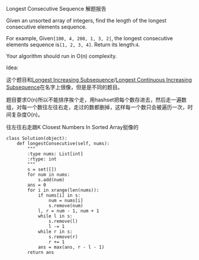 Longest Consecutive Sequence 解题报告

Given an unsorted array of integers, find the length of the longest consecutive elements sequence.

For example, Given`[100, 4, 200, 1, 3, 2]`, the longest consecutive elements sequence is`[1, 2, 3, 4]`. Return its length:`4`.

Your algorithm should run in O\(n\) complexity.

Idea:

这个题目和[Longest Increasing Subsequence](/dp/jie-long-xing-dp/longest-increasing-subsequence.md)/[Longest Continuous Increasing Subsequence](/dp/jie-long-xing-dp/longest-continuous-increasing-subsequence.md)在名字上很像，但是是不同的题目。

题目要求O\(n\)所以不能排序挨个走，用hashset把每个数存进去，然后走一遍数组，对每一个数往左往右走，走过的数都删掉，这样每一个数只会被遍历一次，时间复杂度O\(n\)。

往左往右走跟K Closest Numbers In Sorted Array挺像的

```
class Solution(object):
    def longestConsecutive(self, nums):
        """
        :type nums: List[int]
        :rtype: int
        """
        s = set([])
        for num in nums:
            s.add(num)
        ans = 0
        for i in xrange(len(nums)):
            if nums[i] in s:
                num = nums[i]
                s.remove(num)
            l, r = num - 1, num + 1
            while l in s:
                s.remove(l)
                l -= 1
            while r in s:
                s.remove(r)
                r += 1
            ans = max(ans, r - l - 1)
        return ans
```



